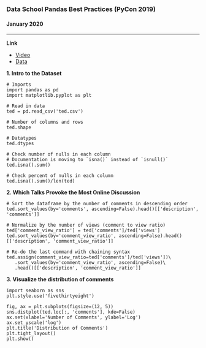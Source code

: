 ### Data School Pandas Best Practices (PyCon 2019)
#### January 2020

---
**Link**
* [Video](https://www.youtube.com/watch?v=dPwLlJkSHLo)
* [Data](https://github.com/justmarkham/pycon-2019-tutorial)

**1. Intro to the Dataset**
```
# Imports
import pandas as pd
import matplotlib.pyplot as plt

# Read in data
ted = pd.read_csv('ted.csv')

# Number of columns and rows
ted.shape

# Datatypes
ted.dtypes

# Check number of nulls in each column
# Documentation is moving to `isna()` instead of `isnull()`
ted.isna().sum()

# Check percent of nulls in each column
ted.isna().sum()/len(ted)
```

**2. Which Talks Provoke the Most Online Discussion**
```
# Sort the dataframe by the number of comments in descending order
ted.sort_values(by='comments', ascending=False).head()[['description', 'comments']]

# Normalize by the number of views (comment to view ratio)
ted['comment_view_ratio'] = ted['comments']/ted['views']
ted.sort_values(by='comment_view_ratio', ascending=False).head()[['description', 'comment_view_ratio']]

# Re-do the last command with chaining syntax
ted.assign(comment_view_ratio=ted['comments']/ted['views'])\
   .sort_values(by='comment_view_ratio', ascending=False)\
   .head()[['description', 'comment_view_ratio']]
```

**3. Visualize the distribution of comments**
```
import seaborn as sns
plt.style.use('fivethirtyeight')

fig, ax = plt.subplots(figsize=(12, 5))
sns.distplot(ted.loc[:, 'comments'], kde=False)
ax.set(xlabel='Number of Comments', ylabel='Log')
ax.set_yscale('log')
plt.title('Distribution of Comments')
plt.tight_layout()
plt.show()
```

